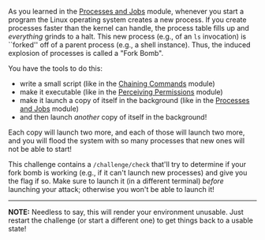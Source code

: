 As you learned in the [Processes and Jobs](../processes) module, whenever you start a program the Linux operating system creates a new process.
If you create processes faster than the kernel can handle, the process table fills up and *everything* grinds to a halt.
This new process (e.g., of an `ls` invocation) is ``forked'' off of a parent process (e.g., a shell instance).
Thus, the induced explosion of processes is called a "Fork Bomb".

You have the tools to do this:

- write a small script (like in the [Chaining Commands](../chaining) module)
- make it executable (like in the [Perceiving Permissions](../permissions) module)
- make it launch a copy of itself in the background (like in the [Processes and Jobs](../processes) module)
- and then launch _another_ copy of itself in the background!

Each copy will launch two more, and each of those will launch two more, and you will flood the system with so many processes that new ones will not be able to start!

This challenge contains a `/challenge/check` that'll try to determine if your fork bomb is working (e.g., if it can't launch new processes) and give you the flag if so.
Make sure to launch it (in a different terminal) _before_ launching your attack; otherwise you won't be able to launch it!

----
**NOTE:**
Needless to say, this will render your environment unusable.
Just restart the challenge (or start a different one) to get things back to a usable state!
